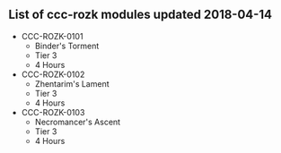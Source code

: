 ## List of ccc-rozk modules updated 2018-04-14
* CCC-ROZK-0101
  * Binder's Torment
  * Tier 3
  * 4 Hours
* CCC-ROZK-0102
  * Zhentarim's Lament
  * Tier 3
  * 4 Hours
* CCC-ROZK-0103
  * Necromancer's Ascent
  * Tier 3
  * 4 Hours
